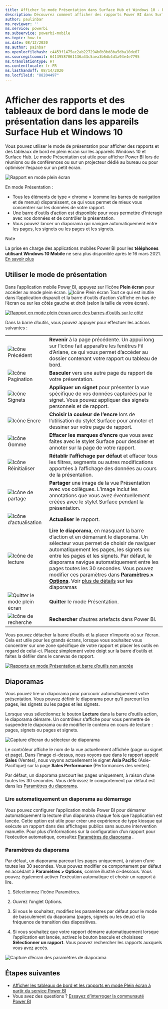 ```yaml
---
title: Afficher le mode Présentation dans Surface Hub et Windows 10 - Power BI
description: Découvrez comment afficher des rapports Power BI dans Surface Hub et comment afficher des vignettes, des rapports et des tableaux de bord Power BI en mode plein écran sur les appareils Windows 10.
author: paulinbar
ms.reviewer: ''
ms.service: powerbi
ms.subservice: powerbi-mobile
ms.topic: how-to
ms.date: 08/12/2020
ms.author: painbar
ms.openlocfilehash: c4453f1475ac2ab227294b0b3bd8ba5dba10de67
ms.sourcegitcommit: 64139587061136a43c5aea3b6db4d1a94e4e7795
ms.translationtype: HT
ms.contentlocale: fr-FR
ms.lasthandoff: 08/14/2020
ms.locfileid: "88204497"
---
```

# <a name="view-reports-and-dashboards-in-presentation-mode-on-surface-hub-and-windows-10-devices"></a>Afficher des rapports et des tableaux de bord dans le mode de présentation dans les appareils Surface Hub et Windows 10
Vous pouvez utiliser le mode de présentation pour afficher des rapports et des tableaux de bord en plein écran sur les appareils Windows 10 et Surface Hub. Le mode Présentation est utile pour afficher Power BI lors de réunions ou de conférences ou sur un projecteur dédié au bureau ou pour optimiser l’espace sur un petit écran.

![Rapport en mode plein écran](./media/mobile-windows-10-app-presentation-mode/power-bi-presentation-mode-2.png)

En mode Présentation :
* Tous les éléments de type « chrome » (comme les barres de navigation et de menus) disparaissent, ce qui vous permet de mieux vous concentrer sur les données de votre rapport.
* Une barre d’outils d’action est disponible pour vous permettre d’interagir avec vos données et de contrôler la présentation.
* Vous pouvez lancer un diaporama qui navigue automatiquement entre les pages, les signets ou les pages et les signets.

>[!NOTE]
>La prise en charge des applications mobiles Power BI pour les **téléphones utilisant Windows 10 Mobile** ne sera plus disponible après le 16 mars 2021. [En savoir plus](https://go.microsoft.com/fwlink/?linkid=2121400)

## <a name="use-presentation-mode"></a>Utiliser le mode de présentation
Dans l’application mobile Power BI, appuyez sur l’icône **Plein écran** pour accéder au mode plein écran.
![Icône Plein écran](././media/mobile-windows-10-app-presentation-mode/power-bi-full-screen-icon.png) Tout ce qui est inutile dans l’application disparaît et la barre d’outils d’action s’affiche en bas de l’écran ou sur les côtés gauche et droit (selon la taille de votre écran).

[![Rapport en mode plein écran avec des barres d’outils sur le côté](./media/mobile-windows-10-app-presentation-mode/power-bi-presentation-mode-toolbar.png)](./media/mobile-windows-10-app-presentation-mode/power-bi-presentation-mode-toolbar-expanded.png#lightbox)

Dans la barre d’outils, vous pouvez appuyer pour effectuer les actions suivantes :

|||
|-|-|
|![Icône Précédent](./media/mobile-windows-10-app-presentation-mode/power-bi-windows-10-presentation-back-icon.png)|**Revenir** à la page précédente. Un appui long sur l’icône fait apparaître les fenêtres Fil d’Ariane, ce qui vous permet d’accéder au dossier contenant votre rapport ou tableau de bord.|
|![Icône Pagination](./media/mobile-windows-10-app-presentation-mode/power-bi-windows-10-presentation-pages-icon.png)|**Basculer** vers une autre page du rapport de votre présentation.|
|![Icône Signets](./media/mobile-windows-10-app-presentation-mode/power-bi-windows-10-presentation-bookmarks-icon.png)|**Appliquer un signet** pour présenter la vue spécifique de vos données capturées par le signet. Vous pouvez appliquer des signets personnels et de rapport.|
|![Icône Encre](./media/mobile-windows-10-app-presentation-mode/power-bi-windows-10-presentation-ink-icon.png)|**Choisir la couleur de l’encre** lors de l’utilisation du stylet Surface pour annoter et dessiner sur votre page de rapport.|
|![Icône Gomme](./media/mobile-windows-10-app-presentation-mode/power-bi-windows-10-presentation-eraser-icon.png)|**Effacer les marques d’encre** que vous avez faites avec le stylet Surface pour dessiner et annoter sur la page de votre rapport.          |
|![Icône Réinitialiser](./media/mobile-windows-10-app-presentation-mode/power-bi-windows-10-presentation-reset-icon.png)|**Rétablir l’affichage par défaut** et effacer tous les filtres, segments ou autres modifications apportées à l’affichage des données au cours de la présentation.|
|![Icône de partage](./media/mobile-windows-10-app-presentation-mode/power-bi-windows-10-share-icon.png)|**Partager** une image de la vue Présentation avec vos collègues. L’image inclut les annotations que vous avez éventuellement créées avec le stylet Surface pendant la présentation.|
|![Icône d’actualisation](./media/mobile-windows-10-app-presentation-mode/power-bi-windows-10-presentation-refresh-icon.png)|**Actualiser** le rapport.|
|![Icône de lecture](./media/mobile-windows-10-app-presentation-mode/power-bi-windows-10-presentation-play-icon.png)|**Lire le diaporama**, en masquant la barre d’action et en démarrant le diaporama. Un sélecteur vous permet de choisir de naviguer automatiquement les pages, les signets ou entre les pages et les signets. Par défaut, le diaporama navigue automatiquement entre les pages toutes les 30 secondes. Vous pouvez modifier ces paramètres dans [**Paramètres > Options**](#slideshow-settings). Voir [plus de détails](#slideshows) sur les diaporamas|
|![Quitter le mode plein écran](./media/mobile-windows-10-app-presentation-mode/power-bi-windows-10-exit-full-screen-icon.png)|**Quitter** le mode Présentation.|
|![Icône de recherche](./media/mobile-windows-10-app-presentation-mode/power-bi-windows-10-presentation-search-icon.png)|**Rechercher** d’autres artefacts dans Power BI.|

Vous pouvez détacher la barre d’outils et la placer n’importe où sur l’écran. Cela est utile pour les grands écrans, lorsque vous souhaitez vous concentrer sur une zone spécifique de votre rapport et placer les outils en regard de celui-ci. Placez simplement votre doigt sur la barre d’outils et faites la défiler dans le canevas de rapport.

[![Rapports en mode Présentation et barre d’outils non ancrée](./media/mobile-windows-10-app-presentation-mode/power-bi-windows-10-presentation-drag-toolbar-2.png)](./media/mobile-windows-10-app-presentation-mode/power-bi-windows-10-presentation-drag-toolbar-2-expanded.png#lightbox)

## <a name="slideshows"></a>Diaporamas

Vous pouvez lire un diaporama pour parcourir automatiquement votre présentation. Vous pouvez définir le diaporama pour qu’il parcourt les pages, les signets ou les pages et les signets.

Lorsque vous sélectionnez le bouton **Lecture** dans la barre d’outils action, le diaporama démarre. Un contrôleur s’affiche pour vous permettre de suspendre le diaporama ou de modifier le contenu en cours de lecture : pages, signets ou pages et signets.

![Capture d’écran du sélecteur de diaporama](././media/mobile-windows-10-app-presentation-mode//power-bi-windows-10-slideshow-selector.png)

 Le contrôleur affiche le nom de la vue actuellement affichée (page ou signet et page). Dans l’image ci-dessus, nous voyons que dans le rapport appelé **Sales** (Ventes), nous voyons actuellement le signet **Asia Pacific** (Asie-Pacifique) sur la page **Sales Performance** (Performances des ventes).

Par défaut, un diaporama parcourt les pages uniquement, à raison d’une toutes les 30 secondes. Vous définissez le comportement par défaut est dans les [Paramètres du diaporama](#slideshow-settings).


### <a name="auto-play-a-slideshow-on-startup"></a>Lire automatiquement un diaporama au démarrage

Vous pouvez configurer l’application mobile Power BI pour démarrer automatiquement la lecture d’un diaporama chaque fois que l’application est lancée. Cette option est utile pour créer une expérience de type kiosque qui exécute un rapport dans des affichages publics sans aucune intervention manuelle. Pour plus d’informations sur la configuration d’un rapport pour l’exécution automatique, consultez [Paramètres de diaporama](#slideshow-settings) .

### <a name="slideshow-settings"></a>Paramètres du diaporama

Par défaut, un diaporama parcourt les pages uniquement, à raison d’une toutes les 30 secondes. Vous pouvez modifier ce comportement par défaut en accédant à **Paramètres > Options**, comme illustré ci-dessous. Vous pouvez également activer l’exécution automatique et choisir un rapport à lire.

1. Sélectionnez l’icône Paramètres.

1. Ouvrez l’onglet Options.

1. Si vous le souhaitez, modifiez les paramètres par défaut pour le mode de basculement du diaporama (pages, signets ou les deux) et la fréquence de transition des diapositives.

1. Si vous souhaitez que votre rapport démarre automatiquement lorsque l’application est lancée, activez le bouton bascule et choisissez **Sélectionner un rapport**. Vous pouvez rechercher les rapports auxquels vous avez accès.

![Capture d’écran des paramètres de diaporama](././media/mobile-windows-10-app-presentation-mode//power-bi-windows-10-slideshow-settings.png)

## <a name="next-steps"></a>Étapes suivantes
* [Afficher les tableaux de bord et les rapports en mode Plein écran à partir du service Power BI](../end-user-focus.md)
* Vous avez des questions ? [Essayez d’interroger la communauté Power BI](https://community.powerbi.com/)